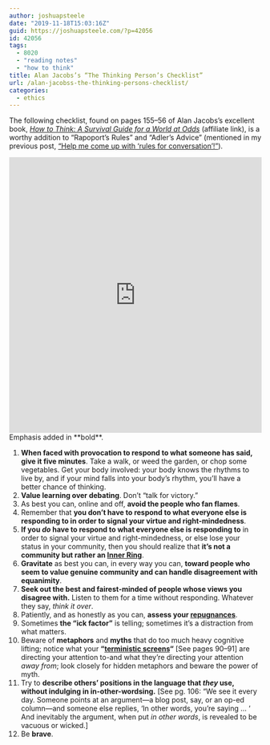 ```yaml
---
author: joshuapsteele
date: "2019-11-18T15:03:16Z"
guid: https://joshuapsteele.com/?p=42056
id: 42056
tags:
  - 8020
  - "reading notes"
  - "how to think"
title: Alan Jacobs’s “The Thinking Person’s Checklist”
url: /alan-jacobss-the-thinking-persons-checklist/
categories:
  - ethics
---
```


The following checklist, found on pages 155–56 of Alan Jacobs’s excellent book, [*How to Think: A Survival Guide for a World at Odds*](https://amzn.to/33TtBRv) (affiliate link), is a worthy addition to “Rapoport’s Rules” and “Adler’s Advice” (mentioned in my previous post, [“Help me come up with ‘rules for conversation’!”](https://joshuapsteele.com/help-me-come-up-with-rules-for-conversation/)).

<iframe allowfullscreen="" frameborder="0" height="550" loading="lazy" src="https://read.amazon.com/kp/card?preview=inline&linkCode=ll1&ref_=k4w_oembed_Eii2WAqN2ej4WE&asin=0451499603&tag=joshuapsteele-20" style="max-width:100%" title="How to Think: A Survival Guide for a World at Odds" type="text/html" width="750"></iframe>Emphasis added in **bold**.

1. **When faced with provocation to respond to what someone has said, give it five minutes**. Take a walk, or weed the garden, or chop some vegetables. Get your body involved: your body knows the rhythms to live by, and if your mind falls into your body’s rhythm, you’ll have a better chance of thinking.
2. **Value learning over debating**. Don’t “talk for victory.”
3. As best you can, online and off, **avoid the people who fan flames**.
4. Remember that **you don’t have to respond to what everyone else is responding to in order to signal your virtue and right-mindedness**.
5. **If you *do* have to respond to what everyone else is responding to** in order to signal your virtue and right-mindedness, or else lose your status in your community, then you should realize that **it’s not a community but rather an [Inner Ring](https://www.lewissociety.org/innerring/)**.
6. **Gravitate** as best you can, in every way you can, **toward people who seem to value genuine community and can handle disagreement with equanimity**.
7. **Seek out the best and fairest-minded of people whose views you disagree with.** Listen to them for a time without responding. Whatever they say, *think it over*.
8. Patiently, and as honestly as you can, **assess your [repugnances](https://www.merriam-webster.com/dictionary/repugnance)**.
9. Sometimes **the “ick factor”** is telling; sometimes it’s a distraction from what matters.
10. Beware of **metaphors** and **myths** that do too much heavy cognitive lifting; notice what your **“[terministic screens](https://en.wikipedia.org/wiki/Terministic_screen)“** \[See pages 90–91\] are directing your attention to-and what they’re directing your attention *away from*; look closely for hidden metaphors and beware the power of myth.
11. Try to **describe others’ positions in the language that *they* use, without indulging in in-other-wordsing.** \[See pg. 106: “We see it every day. Someone points at an argument—a blog post, say, or an op-ed column—and someone else replies, ‘In other words, you’re saying … ‘ And inevitably the argument, when put *in other words*, is revealed to be vacuous or wicked.\]
12. Be **brave**.